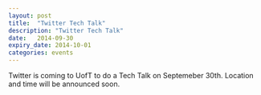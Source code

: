 ```yaml
---
layout: post
title:  "Twitter Tech Talk"
description: "Twitter Tech Talk"
date:   2014-09-30
expiry_date: 2014-10-01
categories: events
---
```


Twitter is coming to UofT to do a Tech Talk on Septemeber 30th. Location and time will be announced soon.
